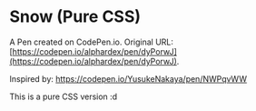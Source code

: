 # Snow (Pure CSS)

A Pen created on CodePen.io. Original URL: [https://codepen.io/alphardex/pen/dyPorwJ](https://codepen.io/alphardex/pen/dyPorwJ).

Inspired by: https://codepen.io/YusukeNakaya/pen/NWPqvWW

This is a pure CSS version :d

